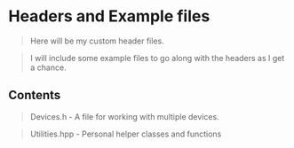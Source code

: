 # Headers and Example files


> Here will be my custom header files.

> I will include some example files to go along with the headers as I get a chance.

## Contents

> Devices.h - A file for working with multiple devices.

> Utilities.hpp - Personal helper classes and functions

